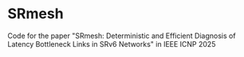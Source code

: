# SRmesh
Code for the paper "SRmesh: Deterministic and Efficient Diagnosis of Latency Bottleneck Links in SRv6 Networks" in IEEE ICNP 2025
